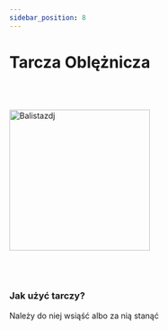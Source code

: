 ```yaml
---
sidebar_position: 8
---
```

# Tarcza Oblężnicza

<br></br>
<div class="box">
    <img 
    src={require('./img/tarcza_obleznicza.png').default}
    alt="Balistazdj"
    width="250"
    />
</div>



<br></br>

### Jak użyć tarczy?
Należy do niej wsiąść albo za nią stanąć

<br></br>
